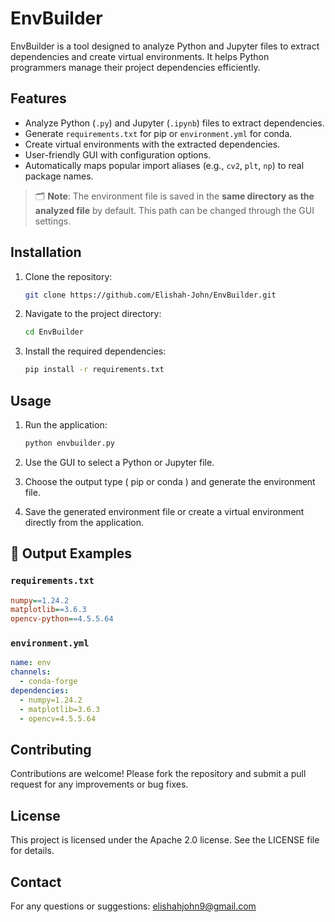 # EnvBuilder

EnvBuilder is a tool designed to analyze Python and Jupyter files to extract dependencies and create virtual environments. It helps Python programmers manage their project dependencies efficiently.

## Features

- Analyze Python (`.py`) and Jupyter (`.ipynb`) files to extract dependencies.
- Generate `requirements.txt` for pip or `environment.yml` for conda.
- Create virtual environments with the extracted dependencies.
- User-friendly GUI with configuration options.
- Automatically maps popular import aliases (e.g., `cv2`, `plt`, `np`) to real package names.

> 🗂️ **Note**: The environment file is saved in the **same directory as the analyzed file** by default. This path can be changed through the GUI settings.

## Installation

1. Clone the repository:

   ```bash
   git clone https://github.com/Elishah-John/EnvBuilder.git

2. Navigate to the project directory:

   ```bash
   cd EnvBuilder

3. Install the required dependencies:

   ```bash
   pip install -r requirements.txt

## Usage
1. Run the application:
   
   ```bash
   python envbuilder.py
    ```
2. Use the GUI to select a Python or Jupyter file.
3. Choose the output type ( pip or conda ) and generate the environment file.
4. Save the generated environment file or create a virtual environment directly from the application.

## 📂 Output Examples

### `requirements.txt`
```ini
numpy==1.24.2
matplotlib==3.6.3
opencv-python==4.5.5.64
```

### `environment.yml`
```yaml
name: env
channels:
  - conda-forge
dependencies:
  - numpy=1.24.2
  - matplotlib=3.6.3
  - opencv=4.5.5.64
```

## Contributing
Contributions are welcome! Please fork the repository and submit a pull request for any improvements or bug fixes.

## License
This project is licensed under the Apache 2.0 license. See the LICENSE file for details.

## Contact
For any questions or suggestions: elishahjohn9@gmail.com
   

